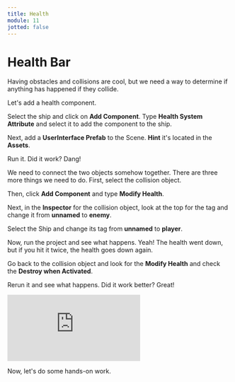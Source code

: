 ```yaml
---
title: Health
module: 11
jotted: false
---
```


# Health Bar

Having obstacles and collisions are cool, but we need a way to determine if anything has happened if they collide.

Let's add a health component.

Select the ship and click on **Add Component**.  Type **Health System Attribute** and select it to add the component to the ship.

Next, add a **UserInterface Prefab** to the Scene. **Hint** it's located in the **Assets**.

Run it.  Did it work?  Dang!

We need to connect the two objects somehow together.  There are three more things we need to do. First, select the collision object.  

Then, click **Add Component** and type **Modify Health**.

Next, in the **Inspector** for the collision object, look at the top for the tag and change it from **unnamed** to **enemy**.

Select the Ship and change its tag from **unnamed** to **player**.

Now, run the project and see what happens.  Yeah! The health went down, but if you hit it twice, the health goes down again.  

Go back to the collision object and look for the **Modify Health** and check the **Destroy when Activated**.

Rerun it and see what happens. Did it work better? Great!

<div class="embed-responsive embed-responsive-16by9"><iframe class="embed-responsive-item" src="https://www.youtube.com/embed/DTNH3-MLYos" frameborder="0" allowfullscreen></iframe></div>

Now, let's do some hands-on work.


